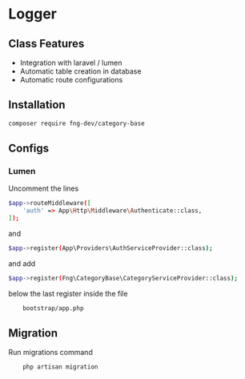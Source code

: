 # Logger

## Class Features
- Integration with laravel / lumen
- Automatic table creation in database
- Automatic route configurations

## Installation

```sh
composer require fng-dev/category-base
```

## Configs

### Lumen

Uncomment the lines

```sh
$app->routeMiddleware([
    'auth' => App\Http\Middleware\Authenticate::class,
]);
```
and

```sh
$app->register(App\Providers\AuthServiceProvider::class);
```

and add

```sh
$app->register(Fng\CategoryBase\CategoryServiceProvider::class);
```
below the last register inside the file

```sh
    bootstrap/app.php
```

## Migration

Run migrations command

```sh
    php artisan migration
```


